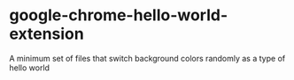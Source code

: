 # google-chrome-hello-world-extension

A minimum set of files that switch background colors randomly as a type of hello world
